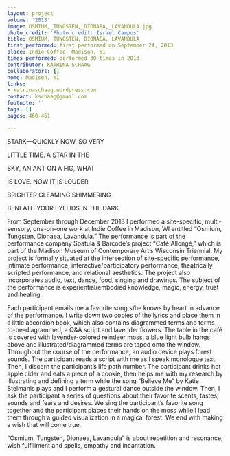 ```yaml
---
layout: project
volume: '2013'
image: OSMIUM,_TUNGSTEN,_DIONAEA,_LAVANDULA.jpg
photo_credit: 'Photo credit: Israel Campos'
title: OSMIUM, TUNGSTEN, DIONAEA, LAVANDULA
first_performed: first performed on September 24, 2013
place: Indie Coffee, Madison, WI
times_performed: performed 30 times in 2013
contributor: KATRINA SCHAAG
collaborators: []
home: Madison, WI
links:
- katrinaschaag.wordpress.com
contact: kschaag@gmail.com
footnote: ''
tags: []
pages: 460-461

---
```


STARK—QUICKLY NOW. SO VERY

LITTLE TIME. A STAR IN THE

SKY, AN ANT ON A FIG, WHAT

IS LOVE. NOW IT IS LOUDER

BRIGHTER GLEAMING SHIMMERING

BENEATH YOUR EYELIDS IN THE DARK

From September through December 2013 I performed a site-specific, multi-sensory, one-on-one work at Indie Coffee in Madison, WI entitled “Osmium, Tungsten, Dionaea, Lavandula.” The performance is part of the performance company Spatula & Barcode’s project “Café Allongé,” which is part of the Madison Museum of Contemporary Art’s Wisconsin Triennial. My project is formally situated at the intersection of site-specific performance, intimate performance, interactive/participatory performance, theatrically scripted performance, and relational aesthetics. The project also incorporates audio, text, dance, food, singing and drawings. The subject of the performance is experiential/embodied knowledge, magic, energy, trust and healing.

Each participant emails me a favorite song s/he knows by heart in advance of the performance. I write down two copies of the lyrics and place them in a little accordion book, which also contains diagrammed terms and terms-to-be-diagrammed, a Q&A script and lavender flowers. The table in the café is covered with lavender-colored reindeer moss, a blue light bulb hangs above and illustrated/diagrammed terms are taped onto the window. Throughout the course of the performance, an audio device plays forest sounds. The participant reads a script with me as I speak monologue text. Then, I discern the participant’s life path number. The participant drinks hot apple cider and eats a piece of a cookie, then helps me with my research by illustrating and defining a term while the song “Believe Me” by Katie Stelmanis plays and I perform a gestural dance outside the window. Then, I ask the participant a series of questions about their favorite scents, tastes, sounds and fears and desires. We sing the participant’s favorite song together and the participant places their hands on the moss while I lead them through a guided visualization in a magical forest. We end with making a wish that will come true.

“Osmium, Tungsten, Dionaea, Lavandula” is about repetition and resonance, wish fulfillment and spells, empathy and incantation.
